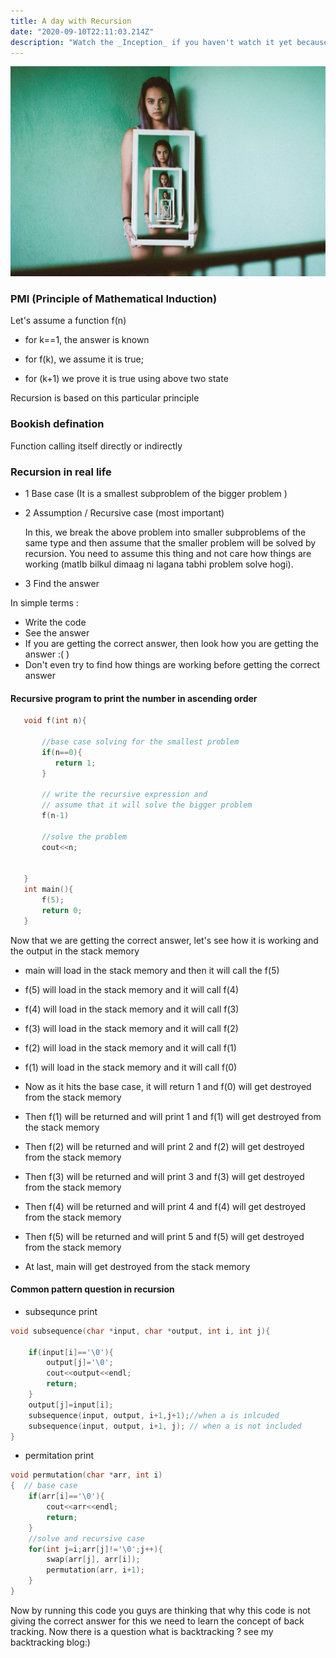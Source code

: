 ```yaml
---
title: A day with Recursion
date: "2020-09-10T22:11:03.214Z"
description: "Watch the _Inception_ if you haven't watch it yet because this is something you need to watch before going to read this blog and my 90% work is done to make you understand what is recursion ? "
---
```

![photos of recursion](talles-alves-HNiOq7eg8ck-unsplash.jpg)
 ### PMI (Principle of Mathematical Induction)
Let's assume a function f(n)

- for k==1, the answer is known

- for f(k), we assume it is true;

- for (k+1) we prove it is true using above two state

Recursion is based on this particular principle

### Bookish defination
Function calling itself directly or indirectly

### Recursion in real life
-  1 Base case (It  is a smallest subproblem of the bigger problem )

-  2 Assumption / Recursive case (most important)

    In this, we break the above problem into smaller subproblems of the same type and then assume that the smaller problem will be solved by recursion. You need to assume this thing and not care how things are working (matlb bilkul dimaag ni lagana tabhi problem solve hogi). 
       
-  3 Find the answer
     
In simple terms :
- Write the code 
- See the answer
- If you are getting the correct answer, then look how you are getting the answer :( )
- Don't even try to find how things are working before getting the correct answer
 

#### Recursive program to print the number in ascending order
```cpp
   void f(int n){

       //base case solving for the smallest problem
       if(n==0){
          return 1;
       }

       // write the recursive expression and
       // assume that it will solve the bigger problem
       f(n-1)

       //solve the problem
       cout<<n;
        

   }
   int main(){
       f(5);
       return 0;
   }

```

Now that we are getting the correct answer, let's see how it is working and the output in the stack memory 

- main will load in the stack memory and then it will call the f(5)

- f(5) will load in the stack memory and it will call f(4)

- f(4) will load in the stack memory and it will call f(3)

- f(3) will load in the stack memory and it will call f(2)

- f(2) will load in the stack memory and it will call f(1)

- f(1) will load in the stack memory and it will call f(0)

- Now as it hits the base case, it will return 1 and f(0) will get destroyed from the stack memory

- Then f(1) will be returned and will print 1 and f(1) will get destroyed from the stack memory

- Then f(2) will be returned and will print 2 and f(2) will get destroyed from the stack memory

- Then f(3) will be returned and will print 3 and f(3) will get destroyed from the stack memory

- Then f(4) will be returned and will print 4 and f(4) will get destroyed from the stack memory

- Then f(5) will be returned and will print 5 and f(5) will get destroyed from the stack memory

- At last, main will get destroyed from the stack memory

 
#### Common pattern question in recursion

- subsequnce print
```cpp
void subsequence(char *input, char *output, int i, int j){
     
	if(input[i]=='\0'){
		output[j]='\0';
		cout<<output<<endl;
		return;
	}
	output[j]=input[i];
	subsequence(input, output, i+1,j+1);//when a is inlcuded
	subsequence(input, output, i+1, j); // when a is not included
}
```
- permitation print
``` cpp
void permutation(char *arr, int i)
{  // base case
	if(arr[i]=='\0'){
		cout<<arr<<endl;
		return;
	}
    //solve and recursive case
	for(int j=i;arr[j]!='\0';j++){
		swap(arr[j], arr[i]);
		permutation(arr, i+1);
	}
}
```
Now by running this code you guys are thinking that why this code is not giving the correct answer for this we need to learn the concept of back tracking.
Now there is a question what is backtracking ? see my backtracking blog:)

